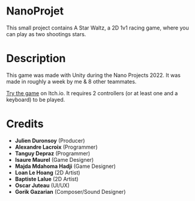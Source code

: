 # NanoProjet

This small project contains A Star Waltz, a 2D 1v1 racing game, where you can play as two shootings stars.

# Description

This game was made with Unity during the Nano Projects 2022.
It was made in roughly a week by me & 8 other teammates.

[Try the game](https://julien-duronsoy.itch.io/unevalsestellaire) on Itch.io.
It requires 2 controllers (or at least one and a keyboard) to be played.

# Credits

- **Julien Duronsoy** (Producer)
- **Alexandre Lacroix** (Programmer)
- **Tanguy Depraz** (Programmer)
- **Isaure Maurel** (Game Designer)
- **Majda Mdahoma Hadji** (Game Designer)
- **Loan Le Hoang** (2D Artist)
- **Baptiste Lalue** (2D Artist)
- **Oscar Juteau** (UI/UX)
- **Gorik Gazarian** (Composer/Sound Designer)
